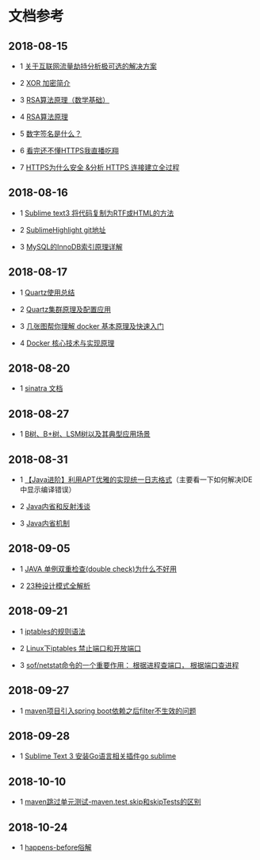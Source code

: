 文档参考
=================

## 2018-08-15

- 1 [关于互联网流量劫持分析极可选的解决方案](https://my.oschina.net/leejun2005/blog/614612)

- 2 [XOR 加密简介](http://www.ruanyifeng.com/blog/2017/05/xor.html)

- 3 [RSA算法原理（数学基础）](http://www.ruanyifeng.com/blog/2013/06/rsa_algorithm_part_one.html)

- 4 [RSA算法原理](http://www.ruanyifeng.com/blog/2013/07/rsa_algorithm_part_two.html)

- 5 [数字签名是什么？](http://www.ruanyifeng.com/blog/2011/08/what_is_a_digital_signature.html)

- 6 [看完还不懂HTTPS我直播吃翔](https://blog.csdn.net/winwill2012/article/details/71774469)

- 7 [HTTPS为什么安全 &分析 HTTPS 连接建立全过程](https://www.jianshu.com/p/0d8575b132a8)

## 2018-08-16

- 1 [Sublime text3 将代码复制为RTF或HTML的方法](https://www.jianshu.com/p/bea2ea00e76d)

- 2 [SublimeHighlight git地址](https://github.com/n1k0/SublimeHighlight/)

- 3 [MySQL的InnoDB索引原理详解](http://www.admin10000.com/document/5372.html)

## 2018-08-17

- 1 [Quartz使用总结](https://www.cnblogs.com/drift-ice/p/3817269.html)

- 2 [Quartz集群原理及配置应用](https://www.cnblogs.com/zhenyuyaodidiao/p/4755649.html)

- 3 [几张图帮你理解 docker 基本原理及快速入门](https://www.cnblogs.com/SzeCheng/p/6822905.html)

- 4 [Docker 核心技术与实现原理](https://draveness.me/docker)

## 2018-08-20

- 1 [sinatra 文档](https://www.simapple.com/sinatra-chinese-doc)

## 2018-08-27

- 1 [B树、B+树、LSM树以及其典型应用场景](https://blog.csdn.net/u010853261/article/details/78217823)

## 2018-08-31

- 1 [【Java进阶】利用APT优雅的实现统一日志格式](http://emacoo.cn/coding/java-apt-logging/)（主要看一下如何解决IDE中显示编译错误）

- 2 [Java内省和反射浅谈](https://www.cnblogs.com/winclpt/articles/7405271.html)

- 3 [Java内省机制](https://blog.csdn.net/u010445297/article/details/60967146)

## 2018-09-05

- 1 [JAVA 单例双重检查(double check)为什么不好用](https://blog.csdn.net/anjxue/article/details/51038466)

- 2 [23种设计模式全解析](https://www.cnblogs.com/geek6/p/3951677.html)

## 2018-09-21

- 1 [iptables的规则语法](https://blog.csdn.net/junjieguo/article/details/7478295)

- 2 [Linux下iptables 禁止端口和开放端口](https://www.cnblogs.com/zongfa/p/7967935.html)

- 3 [sof/netstat命令的一个重要作用： 根据进程查端口， 根据端口查进程](https://blog.csdn.net/stpeace/article/details/69934763)

## 2018-09-27

- 1 [maven项目引入spring boot依赖之后filter不生效的问题](https://blog.csdn.net/mn960mn/article/details/78834875)

## 2018-09-28

- 1 [Sublime Text 3 安装Go语言相关插件go sublime](https://www.cnblogs.com/fengxm/p/5940900.html)

## 2018-10-10

- 1 [maven跳过单元测试-maven.test.skip和skipTests的区别](https://www.cnblogs.com/javabg/p/8026881.html)

## 2018-10-24

- 1 [happens-before俗解](http://ifeve.com/easy-happens-before/)